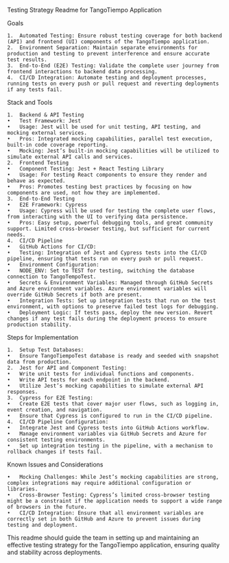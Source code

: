Testing Strategy Readme for TangoTiempo Application

Goals

	1.	Automated Testing: Ensure robust testing coverage for both backend (API) and frontend (UI) components of the TangoTiempo application.
	2.	Environment Separation: Maintain separate environments for production and testing to prevent interference and ensure accurate test results.
	3.	End-to-End (E2E) Testing: Validate the complete user journey from frontend interactions to backend data processing.
	4.	CI/CD Integration: Automate testing and deployment processes, running tests on every push or pull request and reverting deployments if any tests fail.

Stack and Tools

	1.	Backend & API Testing
	•	Test Framework: Jest
	•	Usage: Jest will be used for unit testing, API testing, and mocking external services.
	•	Pros: Integrated mocking capabilities, parallel test execution, built-in code coverage reporting.
	•	Mocking: Jest’s built-in mocking capabilities will be utilized to simulate external API calls and services.
	2.	Frontend Testing
	•	Component Testing: Jest + React Testing Library
	•	Usage: For testing React components to ensure they render and behave as expected.
	•	Pros: Promotes testing best practices by focusing on how components are used, not how they are implemented.
	3.	End-to-End Testing
	•	E2E Framework: Cypress
	•	Usage: Cypress will be used for testing the complete user flows, from interacting with the UI to verifying data persistence.
	•	Pros: Easy setup, powerful debugging tools, and great community support. Limited cross-browser testing, but sufficient for current needs.
	4.	CI/CD Pipeline
	•	GitHub Actions for CI/CD:
	•	Testing: Integration of Jest and Cypress tests into the CI/CD pipeline, ensuring that tests run on every push or pull request.
	•	Environment Configuration:
	•	NODE_ENV: Set to TEST for testing, switching the database connection to TangoTempoTest.
	•	Secrets & Environment Variables: Managed through GitHub Secrets and Azure environment variables. Azure environment variables will override GitHub Secrets if both are present.
	•	Integration Tests: Set up integration tests that run on the test environment, with options to preserve failed test logs for debugging.
	•	Deployment Logic: If tests pass, deploy the new version. Revert changes if any test fails during the deployment process to ensure production stability.

Steps for Implementation

	1.	Setup Test Databases:
	•	Ensure TangoTiempoTest database is ready and seeded with snapshot data from production.
	2.	Jest for API and Component Testing:
	•	Write unit tests for individual functions and components.
	•	Write API tests for each endpoint in the backend.
	•	Utilize Jest’s mocking capabilities to simulate external API responses.
	3.	Cypress for E2E Testing:
	•	Create E2E tests that cover major user flows, such as logging in, event creation, and navigation.
	•	Ensure that Cypress is configured to run in the CI/CD pipeline.
	4.	CI/CD Pipeline Configuration:
	•	Integrate Jest and Cypress tests into GitHub Actions workflow.
	•	Manage environment variables via GitHub Secrets and Azure for consistent testing environments.
	•	Set up integration testing in the pipeline, with a mechanism to rollback changes if tests fail.

Known Issues and Considerations

	•	Mocking Challenges: While Jest’s mocking capabilities are strong, complex integrations may require additional configuration or libraries.
	•	Cross-Browser Testing: Cypress’s limited cross-browser testing might be a constraint if the application needs to support a wide range of browsers in the future.
	•	CI/CD Integration: Ensure that all environment variables are correctly set in both GitHub and Azure to prevent issues during testing and deployment.

This readme should guide the team in setting up and maintaining an effective testing strategy for the TangoTiempo application, ensuring quality and stability across deployments.